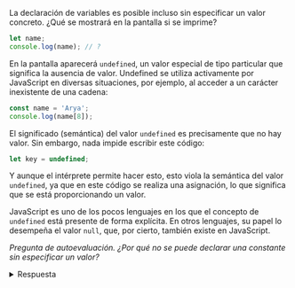 
La declaración de variables es posible incluso sin especificar un valor concreto. ¿Qué se mostrará en la pantalla si se imprime?

```javascript
let name;
console.log(name); // ?
```

En la pantalla aparecerá `undefined`, un valor especial de tipo particular que significa la ausencia de valor. Undefined se utiliza activamente por JavaScript en diversas situaciones, por ejemplo, al acceder a un carácter inexistente de una cadena:

```javascript
const name = 'Arya';
console.log(name[8]);
```

El significado (semántica) del valor `undefined` es precisamente que no hay valor. Sin embargo, nada impide escribir este código:

```javascript
let key = undefined;
```

Y aunque el intérprete permite hacer esto, esto viola la semántica del valor `undefined`, ya que en este código se realiza una asignación, lo que significa que se está proporcionando un valor.

JavaScript es uno de los pocos lenguajes en los que el concepto de `undefined` está presente de forma explícita. En otros lenguajes, su papel lo desempeña el valor `null`, que, por cierto, también existe en JavaScript.

*Pregunta de autoevaluación. ¿Por qué no se puede declarar una constante sin especificar un valor?*

<details>
<summary>Respuesta</summary>

No se puede cambiar o redefinir una constante. Su valor debe especificarse estrictamente al definirla.

</details>
